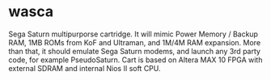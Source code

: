 # wasca
Sega Saturn multipurporse cartridge. It will mimic Power Memory / Backup RAM, 1MB ROMs from KoF and Ultraman, and 1M/4M RAM expansion. More than that, it should emulate Sega Saturn modems, and launch any 3rd party code, for example PseudoSaturn.
Cart is based on Altera MAX 10 FPGA with external SDRAM and internal Nios II soft CPU. 
